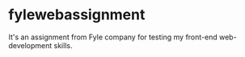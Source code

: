 # fylewebassignment
It's an assignment from Fyle company for testing my front-end web-development skills.
